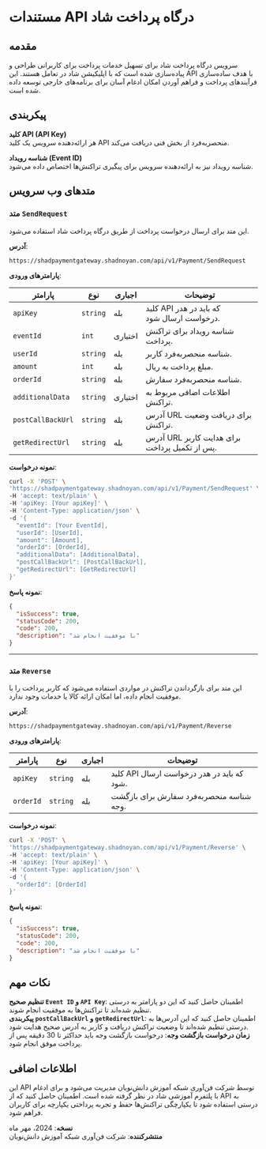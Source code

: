 # مستندات API درگاه پرداخت شاد

## مقدمه
سرویس درگاه پرداخت شاد برای تسهیل خدمات پرداخت برای کاربرانی طراحی و پیاده‌سازی شده است که با اپلیکیشن شاد در تعامل هستند. این API با هدف ساده‌سازی فرآیندهای پرداخت و فراهم آوردن امکان ادغام آسان برای برنامه‌های خارجی توسعه داده شده است.

## پیکربندی

**کلید API (API Key)**  
هر ارائه‌دهنده سرویس یک کلید API منحصربه‌فرد از بخش فنی دریافت می‌کند.

**شناسه رویداد (Event ID)**  
شناسه رویداد نیز به ارائه‌دهنده سرویس برای پیگیری تراکنش‌ها اختصاص داده می‌شود.

## متدهای وب سرویس

### متد `SendRequest`
این متد برای ارسال درخواست پرداخت از طریق درگاه پرداخت شاد استفاده می‌شود.

 **آدرس**:
  ```
  https://shadpaymentgateway.shadnoyan.com/api/v1/Payment/SendRequest
  ```

 **پارامترهای ورودی**:

  | **پارامتر**         | **نوع**     | **اجباری** | **توضیحات**                                  |
  |---------------------|-------------|------------|----------------------------------------------|
  | `apiKey`            | `string`    | بله         | کلید API که باید در هدر درخواست ارسال شود.    |
  | `eventId`           | `int`       | اختیاری    | شناسه رویداد برای تراکنش پرداخت.             |
  | `userId`            | `string`    | بله         | شناسه منحصربه‌فرد کاربر.                     |
  | `amount`            | `int`       | بله         | مبلغ پرداخت به ریال.                         |
  | `orderId`           | `string`    | بله         | شناسه منحصربه‌فرد سفارش.                     |
  | `additionalData`    | `string`    | اختیاری    | اطلاعات اضافی مربوط به تراکنش.                |
  | `postCallBackUrl`   | `string`    | بله         | آدرس URL برای دریافت وضعیت تراکنش.           |
  | `getRedirectUrl`    | `string`    | بله         | آدرس URL برای هدایت کاربر پس از تکمیل پرداخت. |

 **نمونه درخواست**:

  ```bash
  curl -X 'POST' \
  'https://shadpaymentgateway.shadnoyan.com/api/v1/Payment/SendRequest' \
  -H 'accept: text/plain' \
  -H 'apiKey: [Your apiKey]' \
  -H 'Content-Type: application/json' \
  -d '{
    "eventId": [Your EventId],
    "userId": [UserId],
    "amount": [Amount],
    "orderId": [OrderId],
    "additionalData": [AdditionalData],
    "postCallBackUrl": [PostCallBackUrl],
    "getRedirectUrl": [GetRedirectUrl]
  }'
  ```

 **نمونه پاسخ**:

  ```json
  {
    "isSuccess": true,
    "statusCode": 200,
    "code": 200,
    "description": "با موفقیت انجام شد"
  }
  ```

---

### متد `Reverse`
این متد برای بازگرداندن تراکنش در مواردی استفاده می‌شود که کاربر پرداخت را با موفقیت انجام داده، اما امکان ارائه کالا یا خدمات وجود ندارد.

 **آدرس**:
  ```
  https://shadpaymentgateway.shadnoyan.com/api/v1/Payment/Reverse
  ```

 **پارامترهای ورودی**:

  | **پارامتر**         | **نوع**     | **اجباری** | **توضیحات**                                  |
  |---------------------|-------------|------------|----------------------------------------------|
  | `apiKey`            | `string`    | بله         | کلید API که باید در هدر درخواست ارسال شود.    |
  | `orderId`           | `string`    | بله         | شناسه منحصربه‌فرد سفارش برای بازگشت وجه.      |

 **نمونه درخواست**:

  ```bash
  curl -X 'POST' \
  'https://shadpaymentgateway.shadnoyan.com/api/v1/Payment/Reverse' \
  -H 'accept: text/plain' \
  -H 'apiKey: [Your apiKey]' \
  -H 'Content-Type: application/json' \
  -d '{
    "orderId": [OrderId]
  }'
  ```

 **نمونه پاسخ**:

  ```json
  {
    "isSuccess": true,
    "statusCode": 200,
    "code": 200,
    "description": "با موفقیت انجام شد"
  }
  ```


## نکات مهم

**تنظیم صحیح `Event ID` و `API Key`**: اطمینان حاصل کنید که این دو پارامتر به درستی تنظیم شده‌اند تا تراکنش‌ها به موفقیت انجام شوند.  
**پیکربندی `postCallBackUrl` و `getRedirectUrl`**: اطمینان حاصل کنید که این آدرس‌ها به درستی تنظیم شده‌اند تا وضعیت تراکنش دریافت و کاربر به آدرس صحیح هدایت شود.  
**زمان درخواست بازگشت وجه**: درخواست بازگشت وجه باید حداکثر تا 30 دقیقه پس از پرداخت موفق انجام شود.

## اطلاعات اضافی

این API توسط شرکت فن‌آوری شبکه آموزش دانش‌نویان مدیریت می‌شود و برای ادغام با پلتفرم آموزشی شاد در نظر گرفته شده است. اطمینان حاصل کنید که از API به درستی استفاده شود تا یکپارچگی تراکنش‌ها حفظ و تجربه پرداختی یکپارچه برای کاربران فراهم شود.

**نسخه**: 2024، مهر ماه  
**منتشرکننده**: شرکت فن‌آوری شبکه آموزش دانش‌نویان